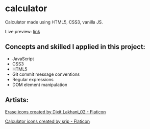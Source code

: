 # calculator
Calculator made using HTML5, CSS3, vanilla JS.

Live preview: [link](https://belle-cmd.github.io/calculator/)


## Concepts and skilled I applied in this project:
- JavaScript
- CSS3
- HTML5
- Git commit message conventions
- Regular expressions
- DOM element manipulation


## Artists:

<a href="https://www.flaticon.com/free-icons/erase" title="erase icons">Erase icons created by Dixit Lakhani_02 - Flaticon</a>

<a href="https://www.flaticon.com/free-icons/calculator" title="calculator icons">Calculator icons created by srip - Flaticon</a>
